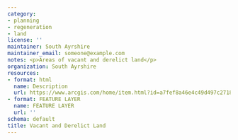 ```yaml
---
category:
- planning
- regeneration
- land
license: ''
maintainer: South Ayrshire
maintainer_email: someone@example.com
notes: <p>Areas of vacant and derelict land</p>
organization: South Ayrshire
resources:
- format: html
  name: Description
  url: https://www.arcgis.com/home/item.html?id=a7fef8a46e4c49d497c2718ef40f80bb
- format: FEATURE LAYER
  name: FEATURE LAYER
  url: ''
schema: default
title: Vacant and Derelict Land
---
```

